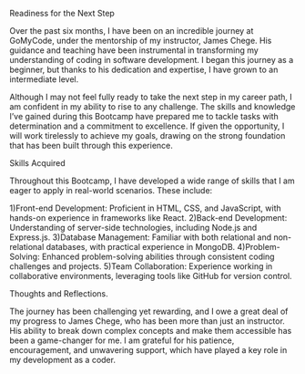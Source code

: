 Readiness for the Next Step

Over the past six months, I have been on an incredible journey at GoMyCode, under the mentorship of my instructor, James Chege. His guidance and teaching have been instrumental in transforming my understanding of coding in software development. I began this journey as a beginner, but thanks to his dedication and expertise, I have grown to an intermediate level.

Although I may not feel fully ready to take the next step in my career path, I am confident in my ability to rise to any challenge. The skills and knowledge I’ve gained during this Bootcamp have prepared me to tackle tasks with determination and a commitment to excellence. If given the opportunity, I will work tirelessly to achieve my goals, drawing on the strong foundation that has been built through this experience.

Skills Acquired

Throughout this Bootcamp, I have developed a wide range of skills that I am eager to apply in real-world scenarios. These include:

1)Front-end Development: Proficient in HTML, CSS, and JavaScript, with hands-on experience in frameworks like React.
2)Back-end Development: Understanding of server-side technologies, including Node.js and Express.js.
3)Database Management: Familiar with both relational and non-relational databases, with practical experience in MongoDB.
4)Problem-Solving: Enhanced problem-solving abilities through consistent coding challenges and projects.
5)Team Collaboration: Experience working in collaborative environments, leveraging tools like GitHub for version control.

Thoughts and Reflections.

The journey has been challenging yet rewarding, and I owe a great deal of my progress to James Chege, who has been more than just an instructor. His ability to break down complex concepts and make them accessible has been a game-changer for me. I am grateful for his patience, encouragement, and unwavering support, which have played a key role in my development as a coder.

